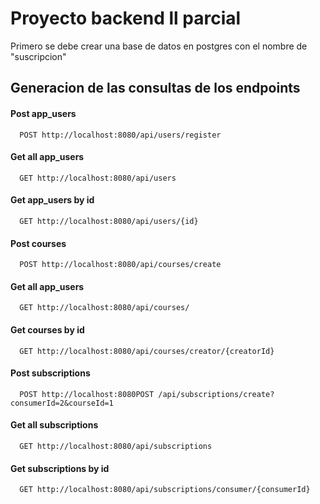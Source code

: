 
# Proyecto backend ll parcial

Primero se debe crear una base de datos en postgres con el nombre de "suscripcion"
## Generacion de las consultas de los endpoints

#### Post app_users

```http
  POST http://localhost:8080/api/users/register

```

#### Get all app_users

```http
  GET http://localhost:8080/api/users

```

#### Get app_users by id

```http
  GET http://localhost:8080/api/users/{id}
```

#### Post courses

```http
  POST http://localhost:8080/api/courses/create

```

#### Get all app_users

```http
  GET http://localhost:8080/api/courses/

```

#### Get courses by id

```http
  GET http://localhost:8080/api/courses/creator/{creatorId}
```

#### Post subscriptions

```http
  POST http://localhost:8080POST /api/subscriptions/create?consumerId=2&courseId=1

```

#### Get all subscriptions

```http
  GET http://localhost:8080/api/subscriptions
```

#### Get subscriptions by id

```http
  GET http://localhost:8080/api/subscriptions/consumer/{consumerId}

